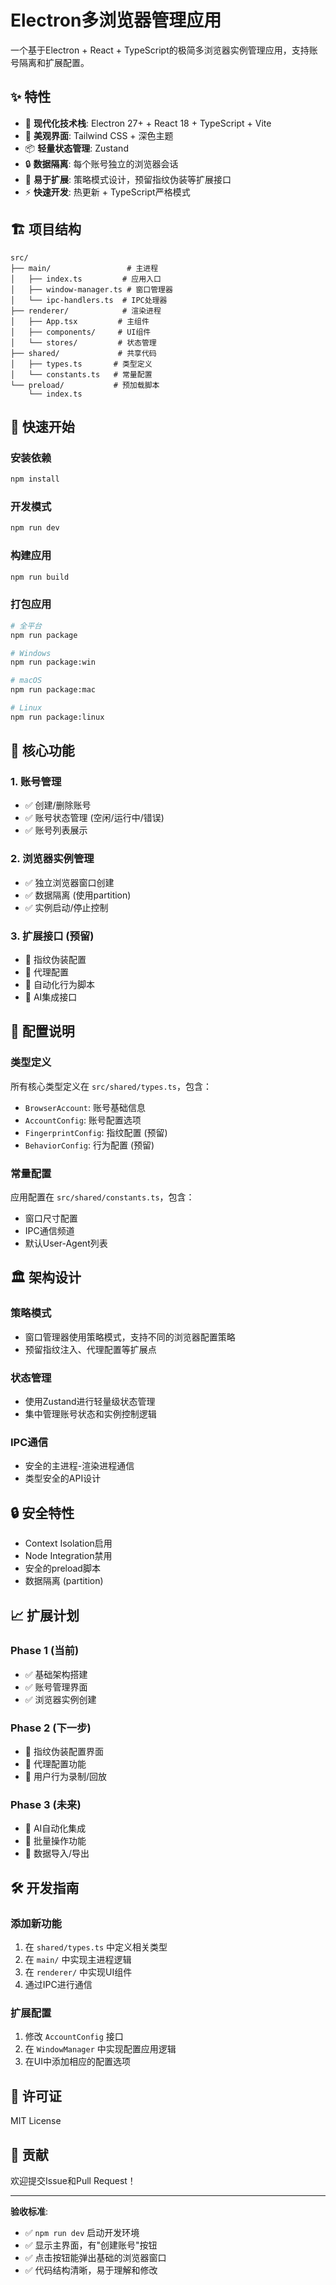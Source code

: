 # Electron多浏览器管理应用

一个基于Electron + React + TypeScript的极简多浏览器实例管理应用，支持账号隔离和扩展配置。

## ✨ 特性

- 🚀 **现代化技术栈**: Electron 27+ + React 18 + TypeScript + Vite
- 🎨 **美观界面**: Tailwind CSS + 深色主题
- 📦 **轻量状态管理**: Zustand
- 🔒 **数据隔离**: 每个账号独立的浏览器会话
- 🔧 **易于扩展**: 策略模式设计，预留指纹伪装等扩展接口
- ⚡ **快速开发**: 热更新 + TypeScript严格模式

## 🏗️ 项目结构

```
src/
├── main/                 # 主进程
│   ├── index.ts         # 应用入口
│   ├── window-manager.ts # 窗口管理器
│   └── ipc-handlers.ts  # IPC处理器
├── renderer/            # 渲染进程
│   ├── App.tsx         # 主组件
│   ├── components/     # UI组件
│   └── stores/         # 状态管理
├── shared/             # 共享代码
│   ├── types.ts       # 类型定义
│   └── constants.ts   # 常量配置
└── preload/           # 预加载脚本
    └── index.ts
```

## 🚀 快速开始

### 安装依赖
```bash
npm install
```

### 开发模式
```bash
npm run dev
```

### 构建应用
```bash
npm run build
```

### 打包应用
```bash
# 全平台
npm run package

# Windows
npm run package:win

# macOS  
npm run package:mac

# Linux
npm run package:linux
```

## 🎯 核心功能

### 1. 账号管理
- ✅ 创建/删除账号
- ✅ 账号状态管理 (空闲/运行中/错误)
- ✅ 账号列表展示

### 2. 浏览器实例管理  
- ✅ 独立浏览器窗口创建
- ✅ 数据隔离 (使用partition)
- ✅ 实例启动/停止控制

### 3. 扩展接口 (预留)
- 🔄 指纹伪装配置
- 🔄 代理配置
- 🔄 自动化行为脚本
- 🔄 AI集成接口

## 🔧 配置说明

### 类型定义
所有核心类型定义在 `src/shared/types.ts`，包含：
- `BrowserAccount`: 账号基础信息
- `AccountConfig`: 账号配置选项 
- `FingerprintConfig`: 指纹配置 (预留)
- `BehaviorConfig`: 行为配置 (预留)

### 常量配置
应用配置在 `src/shared/constants.ts`，包含：
- 窗口尺寸配置
- IPC通信频道
- 默认User-Agent列表

## 🏛️ 架构设计

### 策略模式
- 窗口管理器使用策略模式，支持不同的浏览器配置策略
- 预留指纹注入、代理配置等扩展点

### 状态管理
- 使用Zustand进行轻量级状态管理
- 集中管理账号状态和实例控制逻辑

### IPC通信
- 安全的主进程-渲染进程通信
- 类型安全的API设计

## 🔒 安全特性

- Context Isolation启用
- Node Integration禁用  
- 安全的preload脚本
- 数据隔离 (partition)

## 📈 扩展计划

### Phase 1 (当前)
- ✅ 基础架构搭建
- ✅ 账号管理界面
- ✅ 浏览器实例创建

### Phase 2 (下一步)
- 🔄 指纹伪装配置界面
- 🔄 代理配置功能
- 🔄 用户行为录制/回放

### Phase 3 (未来)
- 🔄 AI自动化集成
- 🔄 批量操作功能
- 🔄 数据导入/导出

## 🛠️ 开发指南

### 添加新功能
1. 在 `shared/types.ts` 中定义相关类型
2. 在 `main/` 中实现主进程逻辑
3. 在 `renderer/` 中实现UI组件
4. 通过IPC进行通信

### 扩展配置
1. 修改 `AccountConfig` 接口
2. 在 `WindowManager` 中实现配置应用逻辑
3. 在UI中添加相应的配置选项

## 📄 许可证

MIT License

## 🤝 贡献

欢迎提交Issue和Pull Request！

---

**验收标准**:
- ✅ `npm run dev` 启动开发环境
- ✅ 显示主界面，有"创建账号"按钮  
- ✅ 点击按钮能弹出基础的浏览器窗口
- ✅ 代码结构清晰，易于理解和修改